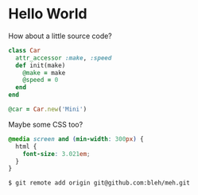 ---
---

# Hello World

How about a little source code?

```ruby
class Car
  attr_accessor :make, :speed
  def init(make)
    @make = make
    @speed = 0
  end
end

@car = Car.new('Mini')
```

Maybe some CSS too?

```css
@media screen and (min-width: 300px) {
  html {
    font-size: 3.021em;
  }
}
```

```git
$ git remote add origin git@github.com:bleh/meh.git
```
